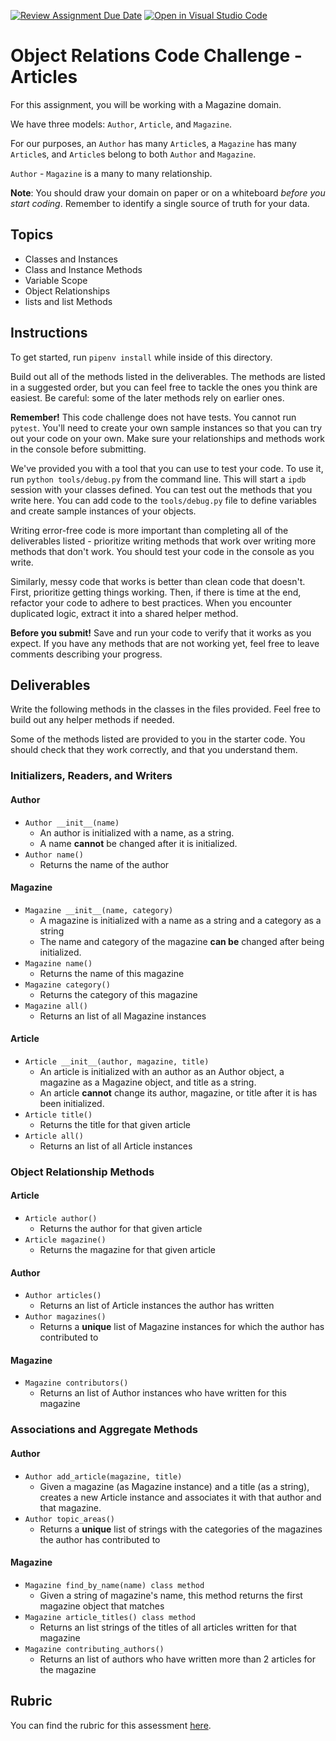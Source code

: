 [![Review Assignment Due Date](https://classroom.github.com/assets/deadline-readme-button-24ddc0f5d75046c5622901739e7c5dd533143b0c8e959d652212380cedb1ea36.svg)](https://classroom.github.com/a/q6keNG9X)
[![Open in Visual Studio Code](https://classroom.github.com/assets/open-in-vscode-718a45dd9cf7e7f842a935f5ebbe5719a5e09af4491e668f4dbf3b35d5cca122.svg)](https://classroom.github.com/online_ide?assignment_repo_id=13696936&assignment_repo_type=AssignmentRepo)
# Object Relations Code Challenge - Articles

For this assignment, you will be working with a Magazine domain.

We have three models: `Author`, `Article`, and `Magazine`.

For our purposes, an `Author` has many `Article`s, a `Magazine` has many `Article`s, and `Article`s belong to both `Author` and `Magazine`.

`Author` - `Magazine` is a many to many relationship.

**Note**: You should draw your domain on paper or on a whiteboard _before you start coding_. Remember to identify a single source of truth for your data.

## Topics

- Classes and Instances
- Class and Instance Methods
- Variable Scope
- Object Relationships
- lists and list Methods

## Instructions

To get started, run `pipenv install` while inside of this directory.

Build out all of the methods listed in the deliverables. The methods are listed in a suggested order, but you can feel free to tackle the ones you think are easiest. Be careful: some of the later methods rely on earlier ones.

**Remember!** This code challenge does not have tests. You cannot run `pytest`. You'll need to create your own sample instances so that you can try out your code on your own. Make sure your relationships and methods work in the console before submitting.

We've provided you with a tool that you can use to test your code. To use it, run `python tools/debug.py` from the command line. This will start a `ipdb` session with your classes defined. You can test out the methods that you write here. You can add code to the `tools/debug.py` file to define variables and create sample instances of your objects.

Writing error-free code is more important than completing all of the deliverables listed - prioritize writing methods that work over writing more methods that don't work. You should test your code in the console as you write.

Similarly, messy code that works is better than clean code that doesn't. First, prioritize getting things working. Then, if there is time at the end, refactor your code to adhere to best practices. When you encounter duplicated logic, extract it into a shared helper method.

**Before you submit!** Save and run your code to verify that it works as you expect. If you have any methods that are not working yet, feel free to leave comments describing your progress.

## Deliverables

Write the following methods in the classes in the files provided. Feel free to build out any helper methods if needed.


Some of the methods listed are provided to you in the starter code. You should check that they work correctly, and that you understand them.

### Initializers, Readers, and Writers

#### Author

- `Author __init__(name)`
  - An author is initialized with a name, as a string.
  - A name **cannot** be changed after it is initialized.
- `Author name()`
  - Returns the name of the author

#### Magazine

- `Magazine __init__(name, category)`
  - A magazine is initialized with a name as a string and a category as a string
  - The name and category of the magazine **can be** changed after being initialized.
- `Magazine name()`
  - Returns the name of this magazine
- `Magazine category()`
  - Returns the category of this magazine
- `Magazine all()`
  - Returns an list of all Magazine instances

#### Article

- `Article __init__(author, magazine, title)`
  - An article is initialized with an author as an Author object, a magazine as a Magazine object, and title as a string.
  - An article **cannot** change its author, magazine, or title after it is has been initialized.
- `Article title()`
  - Returns the title for that given article
- `Article all()`
  - Returns an list of all Article instances

### Object Relationship Methods

#### Article

- `Article author()`
  - Returns the author for that given article
- `Article magazine()`
  - Returns the magazine for that given article

#### Author

- `Author articles()`
  - Returns an list of Article instances the author has written
- `Author magazines()`
  - Returns a **unique** list of Magazine instances for which the author has contributed to

#### Magazine

- `Magazine contributors()`
  - Returns an list of Author instances who have written for this magazine

### Associations and Aggregate Methods

#### Author

- `Author add_article(magazine, title)`
  - Given a magazine (as Magazine instance) and a title (as a string), creates a new Article instance and associates it with that author and that magazine.
- `Author topic_areas()`
  - Returns a **unique** list of strings with the categories of the magazines the author has contributed to

#### Magazine

- `Magazine find_by_name(name) class method`
  - Given a string of magazine's name, this method returns the first magazine object that matches
- `Magazine article_titles() class method`
  - Returns an list strings of the titles of all articles written for that magazine
- `Magazine contributing_authors()`
  - Returns an list of authors who have written more than 2 articles for the magazine

## Rubric

You can find the rubric for this assessment [here](https://github.com/learn-co-curriculum/se-rubrics/blob/master/module-1.md).
